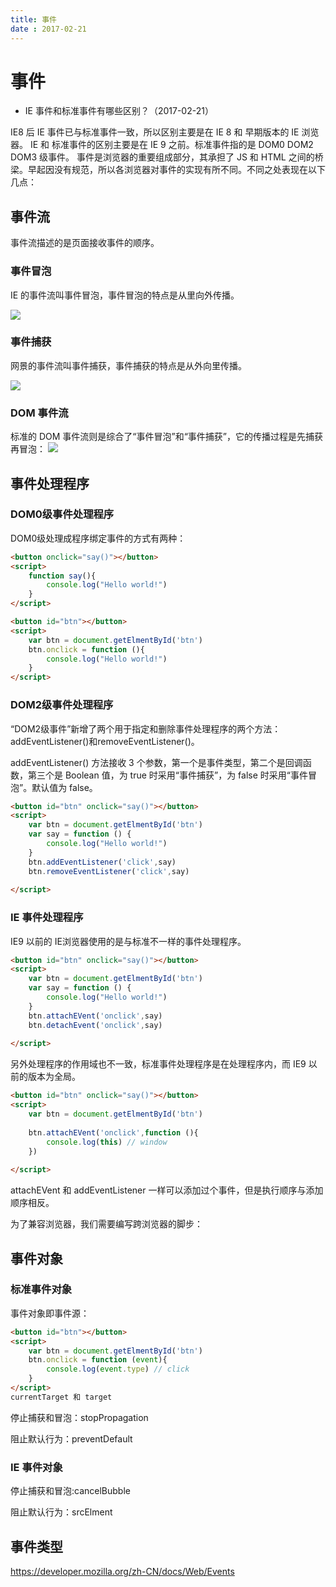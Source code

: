 ```yaml
---
title: 事件
date : 2017-02-21
---
```

# 事件
- IE 事件和标准事件有哪些区别？（2017-02-21）

IE8 后 IE 事件已与标准事件一致，所以区别主要是在 IE 8 和 早期版本的 IE 浏览器。
IE 和 标准事件的区别主要是在 IE 9 之前。标准事件指的是 DOM0 DOM2 DOM3 级事件。
事件是浏览器的重要组成部分，其承担了 JS 和 HTML 之间的桥梁。早起因没有规范，所以各浏览器对事件的实现有所不同。不同之处表现在以下几点：

## 事件流
事件流描述的是页面接收事件的顺序。

### 事件冒泡

IE 的事件流叫事件冒泡，事件冒泡的特点是从里向外传播。

![](/better/browser/event-bubbling.png)


### 事件捕获
网景的事件流叫事件捕获，事件捕获的特点是从外向里传播。

![](/better/browser/event-capturing.png)


### DOM 事件流
标准的 DOM 事件流则是综合了“事件冒泡”和“事件捕获”，它的传播过程是先捕获再冒泡：
![](/better/browser/event-dom-event-flow.png)


## 事件处理程序

### DOM0级事件处理程序
DOM0级处理成程序绑定事件的方式有两种：

```html
<button onclick="say()"></button>
<script>
    function say(){
        console.log("Hello world!")
    }
</script>

<button id="btn"></button>
<script>
    var btn = document.getElmentById('btn')
    btn.onclick = function (){
        console.log("Hello world!")
    }
</script>
```

### DOM2级事件处理程序
“DOM2级事件”新增了两个用于指定和删除事件处理程序的两个方法：addEventListener()和removeEventListener()。

addEventListener() 方法接收 3 个参数，第一个是事件类型，第二个是回调函数，第三个是 Boolean 值，为 true 时采用“事件捕获”，为 false 时采用“事件冒泡”。默认值为 false。
```html
<button id="btn" onclick="say()"></button>
<script>
    var btn = document.getElmentById('btn')
    var say = function () {
        console.log("Hello world!")
    }
    btn.addEventListener('click',say)
    btn.removeEventListener('click',say)
    
</script>
```

### IE 事件处理程序

IE9 以前的 IE浏览器使用的是与标准不一样的事件处理程序。

```html
<button id="btn" onclick="say()"></button>
<script>
    var btn = document.getElmentById('btn')
    var say = function () {
        console.log("Hello world!")
    }
    btn.attachEVent('onclick',say)
    btn.detachEvent('onclick',say)
    
</script>
```
另外处理程序的作用域也不一致，标准事件处理程序是在处理程序内，而 IE9 以前的版本为全局。


```html
<button id="btn" onclick="say()"></button>
<script>
    var btn = document.getElmentById('btn')
  
    btn.attachEVent('onclick',function (){
        console.log(this) // window
    })
    
</script>
```
attachEVent 和 addEventListener 一样可以添加过个事件，但是执行顺序与添加顺序相反。

为了兼容浏览器，我们需要编写跨浏览器的脚步：


## 事件对象
### 标准事件对象
事件对象即事件源：
```html
<button id="btn"></button>
<script>
    var btn = document.getElmentById('btn')
    btn.onclick = function (event){
        console.log(event.type) // click
    }
</script>
currentTarget 和 target
```
停止捕获和冒泡：stopPropagation


阻止默认行为：preventDefault



### IE 事件对象

停止捕获和冒泡:cancelBubble

阻止默认行为：srcElment

## 事件类型
https://developer.mozilla.org/zh-CN/docs/Web/Events